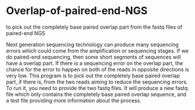 # Overlap-of-paired-end-NGS
to pick out the completely base paired overlap part from the fastq files of paired-end NGS

Next generation sequencing technology can produce many sequencing errors which could come from the amplification or sequencing stages.
If we do paired-end sequencing, then some short segments of sequences will have a overlap part. 
If there is a sequencing error on the overlap part, the chance for the error to happen on both of the reads in opposite directions is very low.
This program is to pick out the completely base paired overlap part, if there is, from the two reads aiming to reduce the sequencing errors.
To run it, you need to provide the two fastq files. It will produce a new fastq file which only contains the completely base paired overlap sequence, and a test file providing more information about the process.
